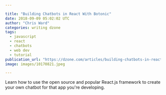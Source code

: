 ```yaml
---

title: "Building Chatbots in React With Botonic"
date: 2018-09-09 05:02:02 UTC
author: "Chris Ward"
categories: writing dzone
tags:
  - javascript
  - react
  - chatbots
  - web dev
  - tutorial
publication_url: "https://dzone.com/articles/building-chatbots-in-react-with-botonic"
image: images/10170821.jpeg

---
```

Learn how to use the open source and popular React.js framework to create your own chatbot for that app you're developing.

